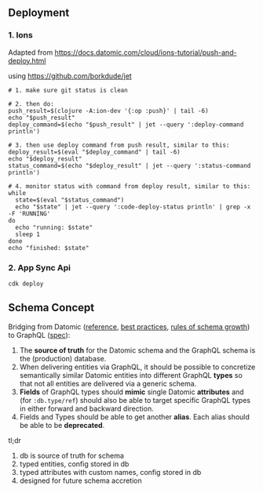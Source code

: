 ## Deployment

### 1. Ions

Adapted from https://docs.datomic.com/cloud/ions-tutorial/push-and-deploy.html

using https://github.com/borkdude/jet

```shell
# 1. make sure git status is clean

# 2. then do:
push_result=$(clojure -A:ion-dev '{:op :push}' | tail -6)
echo "$push_result"
deploy_command=$(echo "$push_result" | jet --query ':deploy-command println')

# 3. then use deploy command from push result, similar to this:
deploy_result=$(eval "$deploy_command" | tail -6)
echo "$deploy_result"
status_command=$(echo "$deploy_result" | jet --query ':status-command println')

# 4. monitor status with command from deploy result, similar to this:
while
  state=$(eval "$status_command")
  echo "$state" | jet --query ':code-deploy-status println' | grep -x -F 'RUNNING'
do
  echo "running: $state"
  sleep 1
done
echo "finished: $state"
```

### 2. App Sync Api

```shell
cdk deploy
```

## Schema Concept

Bridging from Datomic 
([reference](https://docs.datomic.com/cloud/schema/schema-reference.html),
[best practices](https://docs.datomic.com/cloud/best.html), 
[rules of schema growth](https://blog.datomic.com/2017/01/the-ten-rules-of-schema-growth.html)) 
to GraphQL ([spec](https://spec.graphql.org/June2018/)):

1. The **source of truth** for the Datomic schema and the GraphQL schema is the (production) database.
2. When delivering entities via GraphQL, it should be possible to concretize semantically similar Datomic entities into different GraphQL **types** so that not all entities are delivered via a generic schema.
3. **Fields** of GraphQL types should **mimic** single Datomic **attributes** and (for `:db.type/ref`) should also be able to target specific GraphQL types in either forward and backward direction.
4. Fields and Types should be able to get another **alias**. Each alias should be able to be **deprecated**.

tl;dr

1. db is source of truth for schema
2. typed entities, config stored in db
3. typed attributes with custom names, config stored in db
4. designed for future schema accretion